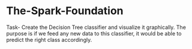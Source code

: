 # The-Spark-Foundation 
Task- Create the Decision Tree classifier and visualize it graphically. The purpose is if we feed any new data to this classifier, it would be able to
predict the right class accordingly. 
